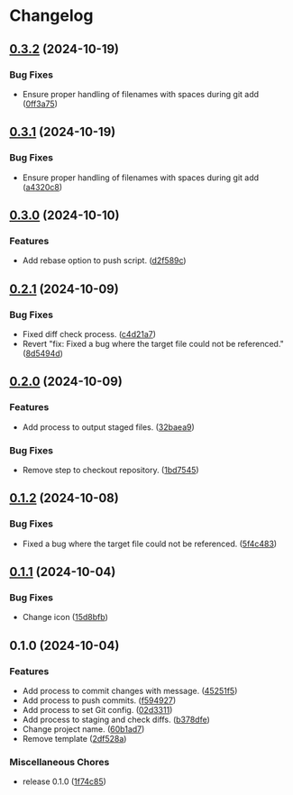 # Changelog

## [0.3.2](https://github.com/ryohidaka/action-commit-push/compare/v0.3.1...v0.3.2) (2024-10-19)


### Bug Fixes

* Ensure proper handling of filenames with spaces during git add ([0ff3a75](https://github.com/ryohidaka/action-commit-push/commit/0ff3a75b8b830e9986b043306d1e3d8e9997c461))

## [0.3.1](https://github.com/ryohidaka/action-commit-push/compare/v0.3.0...v0.3.1) (2024-10-19)


### Bug Fixes

* Ensure proper handling of filenames with spaces during git add ([a4320c8](https://github.com/ryohidaka/action-commit-push/commit/a4320c83fb9a627b32f63ee81e9867443e1d4e50))

## [0.3.0](https://github.com/ryohidaka/action-commit-push/compare/v0.2.1...v0.3.0) (2024-10-10)


### Features

* Add rebase option to push script. ([d2f589c](https://github.com/ryohidaka/action-commit-push/commit/d2f589c213ea88888b9d2e14962a7c03d585d168))

## [0.2.1](https://github.com/ryohidaka/action-commit-push/compare/v0.2.0...v0.2.1) (2024-10-09)


### Bug Fixes

* Fixed diff check process. ([c4d21a7](https://github.com/ryohidaka/action-commit-push/commit/c4d21a7b020f079910c60c93a2a1ad54ed8cdeee))
* Revert "fix: Fixed a bug where the target file could not be referenced." ([8d5494d](https://github.com/ryohidaka/action-commit-push/commit/8d5494d149c8906632f208c566e2b08a4049b198))

## [0.2.0](https://github.com/ryohidaka/action-commit-push/compare/v0.1.2...v0.2.0) (2024-10-09)


### Features

* Add process to output staged files. ([32baea9](https://github.com/ryohidaka/action-commit-push/commit/32baea978a55b377c3ab5f77db976fd792fb43af))


### Bug Fixes

* Remove step to checkout repository. ([1bd7545](https://github.com/ryohidaka/action-commit-push/commit/1bd754562750144a536c95ea06f7f375f288e2b1))

## [0.1.2](https://github.com/ryohidaka/action-commit-push/compare/v0.1.1...v0.1.2) (2024-10-08)


### Bug Fixes

* Fixed a bug where the target file could not be referenced. ([5f4c483](https://github.com/ryohidaka/action-commit-push/commit/5f4c48349c8e076a0471c9da3226cdf2a92b5393))

## [0.1.1](https://github.com/ryohidaka/action-commit-push/compare/v0.1.0...v0.1.1) (2024-10-04)


### Bug Fixes

* Change icon ([15d8bfb](https://github.com/ryohidaka/action-commit-push/commit/15d8bfbc50df39c784908a24e7de0a882f4a3889))

## 0.1.0 (2024-10-04)


### Features

* Add process to commit changes with message. ([45251f5](https://github.com/ryohidaka/action-commit-push/commit/45251f51ab7275794cb09f50ae5a1e08bad8262a))
* Add process to push commits. ([f594927](https://github.com/ryohidaka/action-commit-push/commit/f5949279ea49344de9035ce02936cafbaad68049))
* Add process to set Git config. ([02d3311](https://github.com/ryohidaka/action-commit-push/commit/02d33119338c926440fd42dcaf75d2b3b790ed8c))
* Add process to staging and check diffs. ([b378dfe](https://github.com/ryohidaka/action-commit-push/commit/b378dfe49a081828a4707411d5e2bc1aa294172c))
* Change project name. ([60b1ad7](https://github.com/ryohidaka/action-commit-push/commit/60b1ad75ee1d58070cb833e698fe94168d7a7ed6))
* Remove template ([2df528a](https://github.com/ryohidaka/action-commit-push/commit/2df528a8a070ad9237b418d6efde3232e6816d34))


### Miscellaneous Chores

* release 0.1.0 ([1f74c85](https://github.com/ryohidaka/action-commit-push/commit/1f74c859f4d280d8a623b470b5f2378d434e8558))
